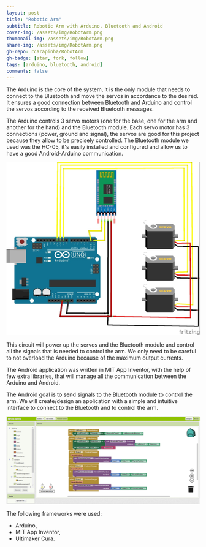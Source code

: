 ```yaml
---
layout: post
title: "Robotic Arm"
subtitle: Robotic Arm with Arduino, Bluetooth and Android
cover-img: /assets/img/RobotArm.png
thumbnail-img: /assets/img/RobotArm.png
share-img: /assets/img/RobotArm.png
gh-repo: rcarapinha/RobotArm
gh-badge: [star, fork, follow]
tags: [arduino, bluetooth, android]
comments: false
---
```


The Arduino is the core of the system, it is the only module that needs to connect to the Bluetooth and move the servos in accordance to the desired. It ensures a good connection between Bluetooth and Arduino and control the servos according to the received Bluetooth messages.

The Arduino controls 3 servo motors (one for the base, one for the arm and another for the hand) and the Bluetooth module. Each servo motor has 3 connections (power, ground and signal), the servos are good for this project because they allow to be precisely controlled.
The Bluetooth module we used was the HC-05, it's easily installed and configured and allow us to have a good Android-Arduino communication.

![Crepe](https://github.com/RCarapinha/RobotArm/blob/master/Images/Arduino.png)


This circuit will power up the servos and the Bluetooth module and control all the signals that is needed to control the arm. We only need to be careful to not overload the Arduino because of the maximum output currents.

The Android application was written in MIT App Inventor, with the help of few extra libraries, that will manage all the communication between the Arduino and Android.

The Android goal is to send signals to the Bluetooth module to control the arm. We will create/design an application with a simple and intuitive interface to connect to the Bluetooth and to control the arm.

![Crepe](https://github.com/RCarapinha/RobotArm/blob/master/Images/Android.png)

The following frameworks were used:
- Arduino,
- MIT App Inventor,
- Ultimaker Cura.